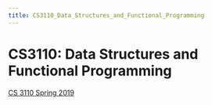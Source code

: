 ```yaml
---
title: CS3110_Data_Structures_and_Functional_Programming
---
```


# CS3110: Data Structures and Functional Programming

[CS 3110 Spring 2019](https://www.cs.cornell.edu/courses/cs3110/2019sp/)
